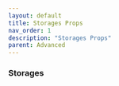 ```yaml
---
layout: default
title: Storages Props
nav_order: 1
description: "Storages Props"
parent: Advanced
---
```


### Storages
